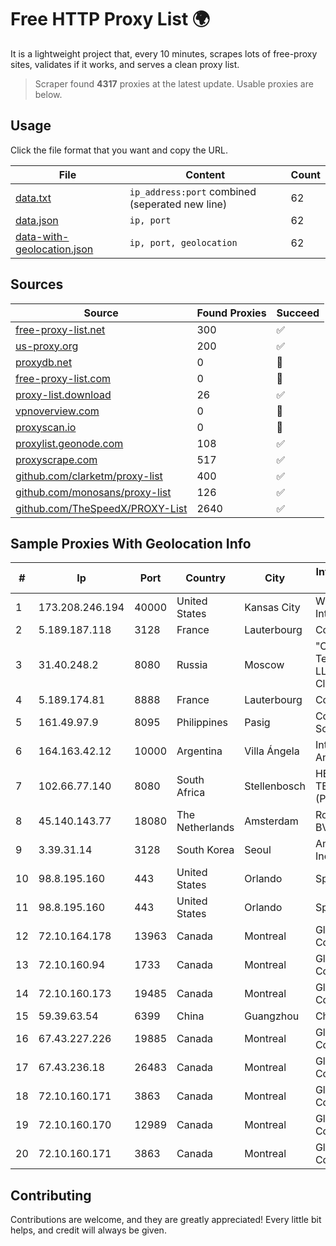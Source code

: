 
# Free HTTP Proxy List 🌍

It is a lightweight project that, every 10 minutes, scrapes lots of free-proxy sites, validates if it works, and serves a clean proxy list.


> Scraper found **4317** proxies at the latest update. Usable proxies are below.

## Usage

Click the file format that you want and copy the URL.


|File|Content|Count|
|----|-------|-----|
|[data.txt](https://raw.githubusercontent.com/themiralay/Proxy-List-World/master/data.txt)|`ip_address:port` combined (seperated new line)|62|
|[data.json](https://raw.githubusercontent.com/themiralay/Proxy-List-World/master/data.json)|`ip, port`|62|
|[data-with-geolocation.json](https://raw.githubusercontent.com/themiralay/Proxy-List-World/master/data-with-geolocation.json)|`ip, port, geolocation`|62|

## Sources

|Source|Found Proxies|Succeed|
|------|-------------|-------|
|[free-proxy-list.net](https://free-proxy-list.net)|300|✅|
|[us-proxy.org](https://www.us-proxy.org)|200|✅|
|[proxydb.net](http://proxydb.net)|0|🚫|
|[free-proxy-list.com](https://free-proxy-list.com/?page=&port=&type%5B%5D=http&type%5B%5D=https&up_time=0&search=Search)|0|🚫|
|[proxy-list.download](https://www.proxy-list.download/HTTP)|26|✅|
|[vpnoverview.com](https://vpnoverview.com/privacy/anonymous-browsing/free-proxy-servers)|0|🚫|
|[proxyscan.io](https://www.proxyscan.io)|0|🚫|
|[proxylist.geonode.com](https://proxylist.geonode.com/api/proxy-list?limit=300&page=1&sort_by=lastChecked&sort_type=desc&protocols=http,https)|108|✅|
|[proxyscrape.com](https://api.proxyscrape.com/v2/?request=displayproxies&protocol=http&timeout=10000&country=all&ssl=all&anonymity=all)|517|✅|
|[github.com/clarketm/proxy-list](https://raw.githubusercontent.com/clarketm/proxy-list/master/proxy-list-raw.txt)|400|✅|
|[github.com/monosans/proxy-list](https://raw.githubusercontent.com/monosans/proxy-list/main/proxies/http.txt)|126|✅|
|[github.com/TheSpeedX/PROXY-List](https://raw.githubusercontent.com/TheSpeedX/PROXY-List/master/http.txt)|2640|✅|


## Sample Proxies With Geolocation Info

|#|Ip|Port|Country|City|Internet Service Provider|
|-|--|----|-------|----|-------------------------|
|1|173.208.246.194|40000|United States|Kansas City|WholeSale Internet|
|2|5.189.187.118|3128|France|Lauterbourg|Contabo GmbH|
|3|31.40.248.2|8080|Russia|Moscow|"Cloud Technologies" LLC trading as Cloud.ru|
|4|5.189.174.81|8888|France|Lauterbourg|Contabo GmbH|
|5|161.49.97.9|8095|Philippines|Pasig|Converge ICT Solution Inc|
|6|164.163.42.12|10000|Argentina|Villa Ángela|Interret Villa Angela SRL|
|7|102.66.77.140|8080|South Africa|Stellenbosch|HERO TELECOMS (PTY) LTD|
|8|45.140.143.77|18080|The Netherlands|Amsterdam|RoyaleHosting BV|
|9|3.39.31.14|3128|South Korea|Seoul|Amazon.com, Inc.|
|10|98.8.195.160|443|United States|Orlando|Spectrum|
|11|98.8.195.160|443|United States|Orlando|Spectrum|
|12|72.10.164.178|13963|Canada|Montreal|GloboTech Communications|
|13|72.10.160.94|1733|Canada|Montreal|GloboTech Communications|
|14|72.10.160.173|19485|Canada|Montreal|GloboTech Communications|
|15|59.39.63.54|6399|China|Guangzhou|Chinanet|
|16|67.43.227.226|19885|Canada|Montreal|GloboTech Communications|
|17|67.43.236.18|26483|Canada|Montreal|GloboTech Communications|
|18|72.10.160.171|3863|Canada|Montreal|GloboTech Communications|
|19|72.10.160.170|12989|Canada|Montreal|GloboTech Communications|
|20|72.10.160.171|3863|Canada|Montreal|GloboTech Communications|



## Contributing

Contributions are welcome, and they are greatly appreciated! Every
little bit helps, and credit will always be given.

